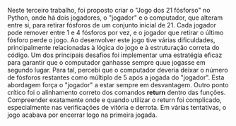 Neste terceiro trabalho, foi proposto criar o "Jogo dos 21 fósforso" no Python, onde há dois jogadores, o "jogador" e o computador, que alteram entre si, para retirar fósforos de um conjunto inicial de 21. Cada jogador pode remover entre 1 e 4 fósforos por vez, e o jogador que retirar o último fósforo perde o jogo. Ao desenvolver este jogo tive várias dificuldades, principalmente relacionadas à lógica do jogo e à estruturação correta do código.
Um dos principais desafios foi implementar uma estratégia eficaz para garantir que o computador ganhasse sempre quue jogasse em segundo lugar. Para tal, percebi que o computador deveria deixar o número de fósforos restantes como múltiplo de 5 após a jogada do "jogador". Esta abordagem força o "jogador" a estar sempre em desvantagem.
Outro ponto crítico foi o alinhamento correto dos comandos **return** dentro das funções. Compreender exatamente onde e quando utilizar o return foi complicado, especialmente nas verificações de vitória e derrota. Em várias tentativas, o jogo acabava por encerrar logo na primeira jogada.